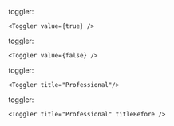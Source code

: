 toggler:

    <Toggler value={true} />

toggler:

    <Toggler value={false} />

toggler:

    <Toggler title="Professional"/>

toggler:

    <Toggler title="Professional" titleBefore />
